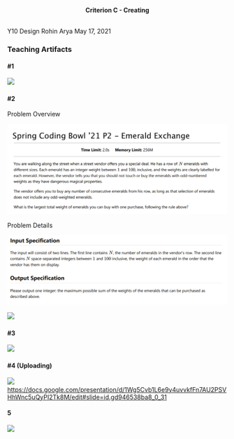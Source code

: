 
<p align="center">
  <b>Criterion C - Creating</b>
  <br><br>
</p>

Y10 Design
Rohin Arya
May 17, 2021

### Teaching Artifacts

#### #1


<a target="_blank" href="https://docs.google.com/presentation/d/1KxIKAXSlOhUfISIWmZod2uu31sry2mHCzw2aCMthCss/present"><img src="https://img.shields.io/badge/Artifact-Counterfit%20Detection-w2bw3s?style=for-the-badge"></a> 

#### #2
Problem Overview

![](../Assets/2021-05-19-00-35-18.png)

Problem Details

![](../Assets/2021-05-19-00-35-48.png)

<a target="_blank" href="https://github.com/r0hin/design/tree/master/Y10/summatives/beyond-design/Code/emeraldexchange.py"><img src="https://img.shields.io/badge/Artifact-Coded%20Solution-w2bw3s?style=for-the-badge"></a> 

#### #3

<a target="_blank" href="https://docs.google.com/document/d/e/2PACX-1vRjOMnmNZbpyVCq05YqLkIqx0nceXRN6if_0XO3AzeJLzH5nowLMNcTY0XamsgMrRpb3PBRNvT79VBV/pub?embedded=true"><img src="https://img.shields.io/badge/Artifact-Strategies%20And%20Tips-w2bw3s?style=for-the-badge"></a> 


#### #4 (Uploading)
<a target="_blank" href="#"><img src="https://img.shields.io/badge/Artifact-Common%20Algorithms-w2bw3s?style=for-the-badge"></a> 
https://docs.google.com/presentation/d/1Wg5Cvb1L6e9y4uvvkfFn7AU2PSVHhWnc5uQyPI2Tk8M/edit#slide=id.gd946538ba8_0_31

#### 5
<a target="_blank" href="https://docs.google.com/presentation/d/1eo2e84OOY7fzJWKNCGOAQfUR-5kePTWLjcNuTAzF7zc/present"><img src="https://img.shields.io/badge/Artifact-Long%20Pizza-w2bw3s?style=for-the-badge"></a> 
